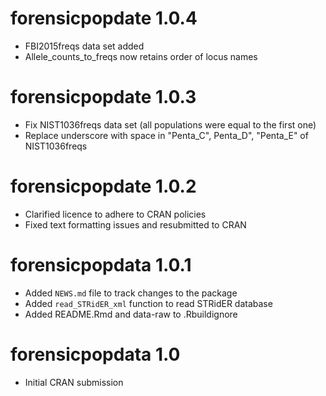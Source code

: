 # forensicpopdate 1.0.4

* FBI2015freqs data set added
* Allele_counts_to_freqs now retains order of locus names

# forensicpopdate 1.0.3

* Fix NIST1036freqs data set (all populations were equal to the first one)
* Replace underscore with space in "Penta_C", Penta_D", "Penta_E" of NIST1036freqs

# forensicpopdate 1.0.2

* Clarified licence to adhere to CRAN policies
* Fixed text formatting issues and resubmitted to CRAN

# forensicpopdata 1.0.1

* Added `NEWS.md` file to track changes to the package
* Added `read_STRidER_xml` function to read STRidER database
* Added README.Rmd and data-raw to .Rbuildignore

# forensicpopdata 1.0

* Initial CRAN submission
